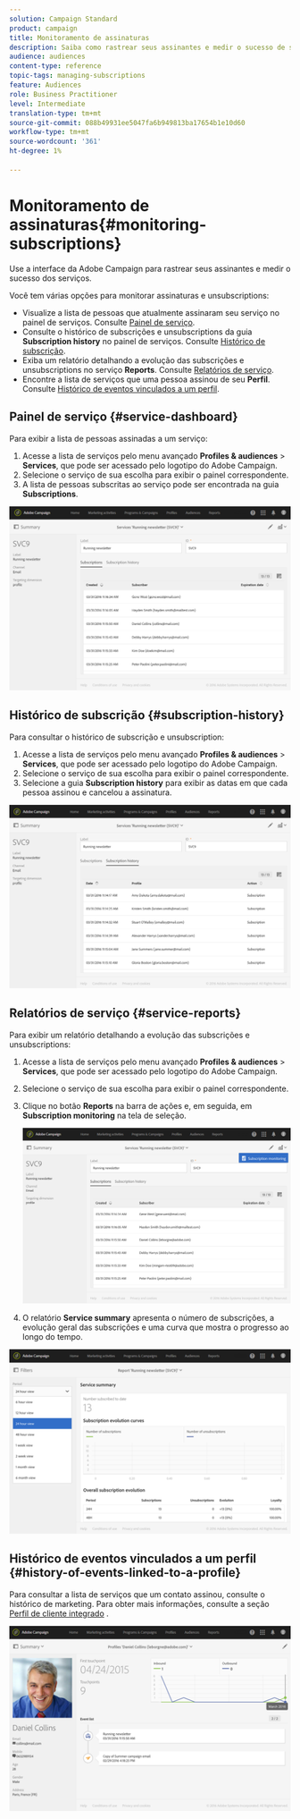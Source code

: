 ```yaml
---
solution: Campaign Standard
product: campaign
title: Monitoramento de assinaturas
description: Saiba como rastrear seus assinantes e medir o sucesso de seus serviços usando painéis e relatórios.
audience: audiences
content-type: reference
topic-tags: managing-subscriptions
feature: Audiences
role: Business Practitioner
level: Intermediate
translation-type: tm+mt
source-git-commit: 088b49931ee5047fa6b949813ba17654b1e10d60
workflow-type: tm+mt
source-wordcount: '361'
ht-degree: 1%

---
```



# Monitoramento de assinaturas{#monitoring-subscriptions}

Use a interface da Adobe Campaign para rastrear seus assinantes e medir o sucesso dos serviços.

Você tem várias opções para monitorar assinaturas e unsubscriptions:

* Visualize a lista de pessoas que atualmente assinaram seu serviço no painel de serviços. Consulte [Painel de serviço](#service-dashboard).
* Consulte o histórico de subscrições e unsubscriptions da guia **Subscription history** no painel de serviços. Consulte [Histórico de subscrição](#subscription-history).
* Exiba um relatório detalhando a evolução das subscrições e unsubscriptions no serviço **Reports**. Consulte [Relatórios de serviço](#service-reports).
* Encontre a lista de serviços que uma pessoa assinou de seu **Perfil**. Consulte [Histórico de eventos vinculados a um perfil](#history-of-events-linked-to-a-profile).

## Painel de serviço {#service-dashboard}

Para exibir a lista de pessoas assinadas a um serviço:

1. Acesse a lista de serviços pelo menu avançado **Profiles &amp; audiences** > **Services**, que pode ser acessado pelo logotipo do Adobe Campaign.
1. Selecione o serviço de sua escolha para exibir o painel correspondente.
1. A lista de pessoas subscritas ao serviço pode ser encontrada na guia **Subscriptions**.

![](assets/lp_monitoring_subscriptions_1.png)

## Histórico de subscrição {#subscription-history}

Para consultar o histórico de subscrição e unsubscription:

1. Acesse a lista de serviços pelo menu avançado **Profiles &amp; audiences** > **Services**, que pode ser acessado pelo logotipo do Adobe Campaign.
1. Selecione o serviço de sua escolha para exibir o painel correspondente.
1. Selecione a guia **Subscription history** para exibir as datas em que cada pessoa assinou e cancelou a assinatura.

![](assets/lp_monitoring_subscriptions_2.png)

## Relatórios de serviço {#service-reports}

Para exibir um relatório detalhando a evolução das subscrições e unsubscriptions:

1. Acesse a lista de serviços pelo menu avançado **Profiles &amp; audiences** > **Services**, que pode ser acessado pelo logotipo do Adobe Campaign.
1. Selecione o serviço de sua escolha para exibir o painel correspondente.
1. Clique no botão **Reports** na barra de ações e, em seguida, em **Subscription monitoring** na tela de seleção.

   ![](assets/lp_monitoring_subscriptions_3.png)

1. O relatório **Service summary** apresenta o número de subscrições, a evolução geral das subscrições e uma curva que mostra o progresso ao longo do tempo.

![](assets/lp_monitoring_subscriptions_4.png)

## Histórico de eventos vinculados a um perfil {#history-of-events-linked-to-a-profile}

Para consultar a lista de serviços que um contato assinou, consulte o histórico de marketing. Para obter mais informações, consulte a seção [Perfil de cliente integrado](../../audiences/using/integrated-customer-profile.md) .

![](assets/lp_monitoring_subscriptions_5.png)

